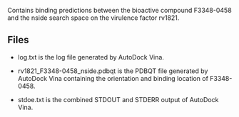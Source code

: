 Contains binding predictions between the bioactive compound F3348-0458 and the nside search space on the virulence factor rv1821.

## Files

- log.txt is the log file generated by AutoDock Vina.

- rv1821_F3348-0458_nside.pdbqt is the PDBQT file generated by AutoDock Vina containing the orientation and binding location of F3348-0458.

- stdoe.txt is the combined STDOUT and STDERR output of AutoDock Vina.

